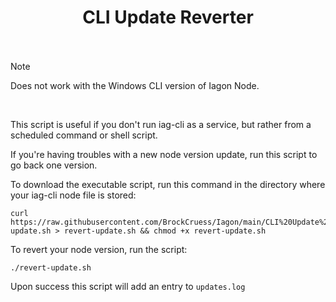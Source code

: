 <h1 align="center">
CLI Update Reverter<br/><br/>
</h1>

> [!NOTE]
> Does not work with the Windows CLI version of Iagon Node.

<br>

This script is useful if you don't run iag-cli as a service, but rather from a scheduled command or shell script.

If you're having troubles with a new node version update, run this script to go back one version.

To download the executable script, run this command in the directory where your iag-cli node file is stored:

```
curl https://raw.githubusercontent.com/BrockCruess/Iagon/main/CLI%20Update%20Reverter/revert-update.sh > revert-update.sh && chmod +x revert-update.sh
```

To revert your node version, run the script:

```
./revert-update.sh
```

Upon success this script will add an entry to `updates.log`
